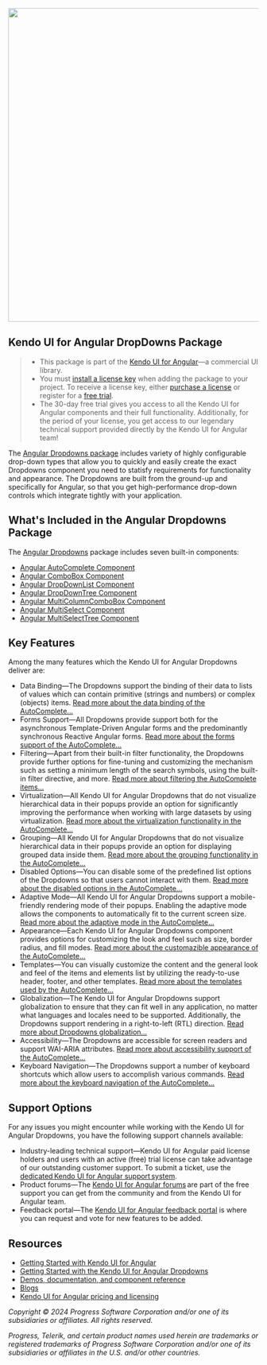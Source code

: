 <a href="https://www.telerik.com/kendo-angular-ui/components/dropdowns" target="_blank">
<img width="631" src="https://www.telerik.com/kendo-angular-ui/npm-banner.svg">
</a>

## Kendo UI for Angular DropDowns Package

> * This package is part of the [Kendo UI for Angular](https://www.telerik.com/kendo-angular-ui/)&mdash;a commercial UI library.
> * You must [install a license key](https://www.telerik.com/kendo-angular-ui/my-license) when adding the package to your project. To receive a license key, either [purchase a license](https://www.telerik.com/purchase/kendo-ui) or register for a [free trial](https://www.telerik.com/download-login-v2-kendo-angular-ui).
> * The 30-day free trial gives you access to all the Kendo UI for Angular components and their full functionality. Additionally, for the period of your license, you get access to our legendary technical support provided directly by the Kendo UI for Angular team!

The [Angular Dropdowns package](https://www.telerik.com/kendo-angular-ui/components/dropdowns) includes variety of highly configurable drop-down types that allow you to quickly and easily create the exact Dropdowns component you need to statisfy requirements for functionality and appearance. The Dropdowns are built from the ground-up and specifically for Angular, so that you get high-performance drop-down controls which integrate tightly with your application.

## What's Included in the Angular Dropdowns Package

The [Angular Dropdowns](https://www.telerik.com/kendo-angular-ui/components/dropdowns) package includes seven built-in components:

* [Angular AutoComplete Component](https://www.telerik.com/kendo-angular-ui/components/dropdowns/autocomplete)
* [Angular ComboBox Component](https://www.telerik.com/kendo-angular-ui/components/dropdowns/combobox)
* [Angular DropDownList Component](https://www.telerik.com/kendo-angular-ui/components/dropdowns/dropdownlist)
* [Angular DropDownTree Component](https://www.telerik.com/kendo-angular-ui/components/dropdowns/dropdowntree)
* [Angular MultiColumnComboBox Component](https://www.telerik.com/kendo-angular-ui/components/dropdowns/multicolumncombobox)
* [Angular MultiSelect Component](https://www.telerik.com/kendo-angular-ui/components/dropdowns/multiselect)
* [Angular MultiSelectTree Component](https://www.telerik.com/kendo-angular-ui/components/dropdowns/multiselecttree)

## Key Features

Among the many features which the Kendo UI for Angular Dropdowns deliver are:

* Data Binding&mdash;The Dropdowns support the binding of their data to lists of values which can contain primitive (strings and numbers) or complex (objects) items. [Read more about the data binding of the AutoComplete...](https://www.telerik.com/kendo-angular-ui/components/dropdowns/autocomplete/data-binding)
* Forms Support&mdash;All Dropdowns provide support both for the asynchronous Template-Driven Angular forms and the predominantly synchronous Reactive Angular forms. [Read more about the forms support of the AutoComplete...](https://www.telerik.com/kendo-angular-ui/components/dropdowns/autocomplete/forms)
* Filtering&mdash;Apart from their built-in filter functionality, the Dropdowns provide further options for fine-tuning and customizing the mechanism such as setting a minimum length of the search symbols, using the built-in filter directive, and more. [Read more about filtering the AutoComplete items...](https://www.telerik.com/kendo-angular-ui/components/dropdowns/autocomplete/filtering)
* Virtualization&mdash;All Kendo UI for Angular Dropdowns that do not visualize hierarchical data in their popups provide an option for significantly improving the performance when working with large datasets by using virtualization. [Read more about the virtualization functionality in the AutoComplete...](https://www.telerik.com/kendo-angular-ui/components/dropdowns/autocomplete/grouping)
* Grouping&mdash;All Kendo UI for Angular Dropdowns that do not visualize hierarchical data in their popups provide an option for displaying grouped data inside them. [Read more about the grouping functionality in the AutoComplete...](https://www.telerik.com/kendo-angular-ui/components/dropdowns/autocomplete/virtualization)
* Disabled Options&mdash;You can disable some of the predefined list options of the Dropdowns so that users cannot interact with them. [Read more about the disabled options in the AutoComplete...](https://www.telerik.com/kendo-angular-ui/components/dropdowns/autocomplete/disabled-items)
* Adaptive Mode&mdash;All Kendo UI for Angular Dropdowns support a mobile-friendly rendering mode of their popups. Enabling the adaptive mode allows the components to automatically fit to the current screen size. [Read more about the adaptive mode in the AutoComplete...](https://www.telerik.com/kendo-angular-ui/components/dropdowns/autocomplete/adaptive-mode)
* Appearance&mdash;Each Kendo UI for Angular Dropdowns component provides options for customizing the look and feel such as size, border radius, and fill modes. [Read more about the customazible appearance of the AutoComplete...](https://www.telerik.com/kendo-angular-ui/components/dropdowns/autocomplete/appearance)
* Templates&mdash;You can visually customize the content and the general look and feel of the items and elements list by utilizing the ready-to-use header, footer, and other templates. [Read more about the templates used by the AutoComplete...](https://www.telerik.com/kendo-angular-ui/components/dropdowns/autocomplete/templates)
* Globalization&mdash;The Kendo UI for Angular Dropdowns support globalization to ensure that they can fit well in any application, no matter what languages and locales need to be supported. Additionally, the Dropdowns support rendering in a right-to-left (RTL) direction. [Read more about Dropdowns globalization...](https://www.telerik.com/kendo-angular-ui/components/dropdowns/globalization)
* Accessibility&mdash;The Dropdowns are accessible for screen readers and support WAI-ARIA attributes. [Read more about accessibility support of the AutoComplete...](https://www.telerik.com/kendo-angular-ui/components/dropdowns/autocomplete/accessibility)
* Keyboard Navigation&mdash;The Dropdowns support a number of keyboard shortcuts which allow users to accomplish various commands. [Read more about the keyboard navigation of the AutoComplete...](https://www.telerik.com/kendo-angular-ui/components/dropdowns/autocomplete/keyboard-navigation)

## Support Options

For any issues you might encounter while working with the Kendo UI for Angular Dropdowns, you have the following support channels available:

* Industry-leading technical support&mdash;Kendo UI for Angular paid license holders and users with an active (free) trial license can take advantage of our outstanding customer support. To submit a ticket, use the [dedicated Kendo UI for Angular support system](https://www.telerik.com/account/support-center/contact-us/technical-support).
* Product forums&mdash;The [Kendo UI for Angular forums](https://www.telerik.com/forums/kendo-angular-ui) are part of the free support you can get from the community and from the Kendo UI for Angular team.
* Feedback portal&mdash;The [Kendo UI for Angular feedback portal](https://feedback.telerik.com/kendo-angular-ui) is where you can request and vote for new features to be added.

## Resources

* [Getting Started with Kendo UI for Angular](https://www.telerik.com/kendo-angular-ui/getting-started)
* [Getting Started with the Kendo UI for Angular Dropdowns](https://www.telerik.com/kendo-angular-ui/components/dropdowns/installation/getting-started)
* [Demos, documentation, and component reference](https://www.telerik.com/kendo-angular-ui/components)
* [Blogs](http://www.telerik.com/blogs/kendo-ui)
* [Kendo UI for Angular pricing and licensing](https://www.telerik.com/purchase/kendo-ui)

*Copyright © 2024 Progress Software Corporation and/or one of its subsidiaries or affiliates. All rights reserved.*

*Progress, Telerik, and certain product names used herein are trademarks or registered trademarks of Progress Software Corporation and/or one of its subsidiaries or affiliates in the U.S. and/or other countries.*